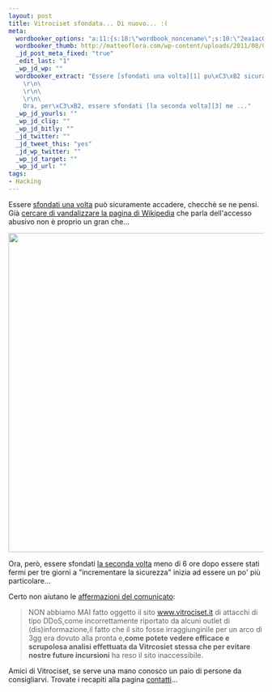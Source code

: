 ```yaml
--- 
layout: post
title: Vitrociset sfondata... Di nuovo... :(
meta: 
  wordbooker_options: "a:11:{s:18:\"wordbook_noncename\";s:10:\"2ea1ac0547\";s:18:\"wordbook_page_post\";s:15:\"131388540210117\";s:18:\"wordbook_orandpage\";s:1:\"2\";s:23:\"wordbook_default_author\";s:1:\"1\";s:23:\"wordbook_extract_length\";s:3:\"256\";s:19:\"wordbook_actionlink\";s:3:\"200\";s:26:\"wordbooker_publish_default\";s:2:\"on\";s:18:\"wordbook_attribute\";s:8:\"BlogPost\";s:24:\"wordbooker_status_update\";s:2:\"on\";s:29:\"wordbooker_status_update_text\";s:26:\": Post :  %title% - %link%\";s:20:\"wordbook_comment_get\";s:2:\"on\";}"
  wordbooker_thumb: http://matteoflora.com/wp-content/uploads/2011/08/CE5z0-640x631.png
  _jd_post_meta_fixed: "true"
  _edit_last: "1"
  _wp_jd_wp: ""
  wordbooker_extract: "Essere [sfondati una volta][1] pu\xC3\xB2 sicuramente accadere, checch\xC3\xA8 se ne pensi. Gi\xC3\xA0 [cercare di vandalizzare la pagina di Wikipedia][2] che parla dell'accesso abusivo non \xC3\xA8 proprio un gran che...\r\n\
    \r\n\
    \r\n\
    \r\n\
    Ora, per\xC3\xB2, essere sfondati [la seconda volta][3] me ..."
  _wp_jd_yourls: ""
  _wp_jd_clig: ""
  _wp_jd_bitly: ""
  _jd_twitter: ""
  _jd_tweet_this: "yes"
  _jd_wp_twitter: ""
  _wp_jd_target: ""
  _wp_jd_url: ""
tags: 
- Hacking
---
```

Essere [sfondati una volta][1] può sicuramente accadere, checchè se ne pensi. Già [cercare di vandalizzare la pagina di Wikipedia][2] che parla dell'accesso abusivo non è proprio un gran che...

<a href="http://matteoflora.com/2011/08/vitrociset-sfondata-di-nuovo/ce5z0/" rel="attachment wp-att-235"><img src="http://matteoflora.com/wp-content/uploads/2011/08/CE5z0-640x631.png" alt="" title="CE5z0" width="640" height="631" class="aligncenter size-medium wp-image-235" /></a>

Ora, però, essere sfondati [la seconda volta][3] meno di 6 ore dopo essere stati fermi per tre giorni a "incrementare la sicurezza" inizia ad essere un po' più particolare...  
  
Certo non aiutano le [affermazioni del comunicato][3]:

> NON abbiamo MAI fatto oggetto il sito www.vitrociset.it di attacchi di tipo DDoS,come incorrettamente riportato da alcuni outlet di (dis)informazione,il fatto che il sito fosse irraggiunginile per un arco di 3gg era dovuto alla pronta e,**come potete vedere efficace e scrupolosa analisi effettuata da Vitrcosiet stessa che per evitare nostre future incursioni** ha reso il sito inaccessibile.
  
Amici di Vitrociset, se serve una mano conosco un paio di persone da consigliarvi. Trovate i recapiti alla pagina [contatti](http://www.matteoflora.com/contatti)...  
  

[1]: http://matteoflora.com/2011/08/anonita-perche-vitrociset-e-cnaipi/
[2]: http://matteoflora.com/2011/08/vitrociset-modifica-wikipedia-per-fare-sparire-attacco/
[3]: http://anon-news.blogspot.com/2011/08/antisec-vitrocisetit-owned-part-ii.html
